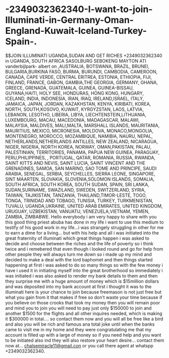 # -2349032362340-I-want-to-join-Illuminati-in-Germany-Oman-England-Kuwait-Iceland-Turkey-Spain-.
$$JOIN ILLUMINATI UGANDA,SUDAN AND GET RICHES +2349032362340 in UGANDA, SOUTH AFRICA SASOLBURG SEBOKENG MAYTON ATI vanderbijlpark- albert on ,AUSTRALIA, BOTSWANA, BRAZIL, BRUNEI, BULGARIA,BURKINA FASO, BURMA, BURUNDI, CAMBODIA, CAMEROON, CANADA, CAPE VERDE, CENTRAL ERITREA, ESTONIA, ETHIOPIA, FIJI, FINLAND, FRANCE, GABON, GAMBIA,THE GEORGIA, GERMANY, GHANA, GREECE, GRENADA, GUATEMALA, GUINEA, GUINEA-BISSAU, GUYANA,HAITI, HOLY SEE, HONDURAS, HONG KONG, HUNGARY, ICELAND, INDIA, INDONESIA, IRAN, IRAQ, IRELAND,ISRAEL, ITALY, JAMAICA, JAPAN, JORDAN, KAZAKHSTAN, KENYA, KIRIBATI, KOREA, NORTH, SOUTH,KOSOVO, KUWAIT, KYRGYZSTAN, LAOS, LATVIA, LEBANON, LESOTHO, LIBERIA, LIBYA, LIECHTENSTEIN,LITHUANIA, LUXEMBOURG, MACAU, MACEDONIA, MADAGASCAR, MALAWI, MALAYSIA, MALDIVES, MALI,MALTA, MARSHALL ISLANDS, MAURITANIA, MAURITIUS, MEXICO, MICRONESIA, MOLDOVA, MONACO,MONGOLIA, MONTENEGRO, MOROCCO, MOZAMBIQUE, NAMIBIA, NAURU, NEPAL, NETHERLANDS,NETHERLANDS ANTILLES, NEW ZEALAND, NICARAGUA, NIGER, NIGERIA, NORTH KOREA, NORWAY, OMAN,PAKISTAN, PALAU, PALESTINIAN, TERRITORIES, PANAMA, PAPUA NEW GUINEA, PARAGUAY, PERU,PHILIPPINES, , PORTUGAL, QATAR, ROMANIA, RUSSIA, RWANDA, SAINT KITTS AND NEVIS, SAINT LUCIA, SAINT VINCENT AND THE GRENADINES, SAMOA, SAN MARINO, SAO TOME AND PRINCIPE, SAUDI ARABIA, SENEGAL, SERBIA, SEYCHELLES, SIERRA LEONE, SINGAPORE, SINT MAARTEN, SLOVAKIA, SLOVENIA,SOLOMON ISLANDS, SOMALIA, SOUTH AFRICA, SOUTH KOREA, SOUTH SUDAN, SPAIN, SRI LANKA, SUDAN,SURINAME, SWAZILAND, SWEDEN, SWITZERLAND, SYRIA, TAIWAN, TAJIKISTAN, TANZANIA, THAILAND,TIMOR-LESTE, TOGO, TONGA, TRINIDAD AND TOBAGO, TUNISIA, TURKEY, TURKMENISTAN, TUVALU, UGANDA,UKRAINE, UNITED ARAB EMIRATES, UNITED KINGDOM, URUGUAY, UZBEKISTAN, VANUATU, VENEZUELA,VIETNAM, YEMEN, ZAMBIA, ZIMBABWE. Hello everybody i am very happy to share with you this good thing priest abuba has done in my life i want to use this medium to testify of his good work in my life…i was strangely struggling in other for me to earn a dime for a living… but with his help and all i was initiated into the great fraternity of illuminati which great things happen i was asked to decide and choose between the riches and the life of poverty so i think twice and i remebered that even though i looked round and go for help from other people they will always turn me down so i made up my mind and decided to make a deal with the lord baphomet and then things started happening at first i was asked to do so many things so with the few money i have i used it in initiating myself into the great brotherhood so immediately i was initiated i was also asked to render my bank details to them and then they surprise me with a huge amount of money which is $15million dollars and was deposited into my bank account at first i thought it was to the illuminati here is your chance to join because freemason is not just free but what you gain from it that makes if free so don’t waste your time because if you believe on those crooks that took my money then you will remain poor and mind you to join you will need to pay just only $150000 to join and another $1500 for the flights and all other inquires needed, which is making it $300000 in total…. so contact them now and you will all be free like a bird and also you will be rich and famous ana total joke until when the banks came to visit me in my home and they were congratulating me that my account is filled up with a large of money so if you need help and you want to be initiated also ind they will also restore your heart desire… contact them now at… chalsemiracle11@gmail.con or you call there agent at whatspp +2349032362340.
